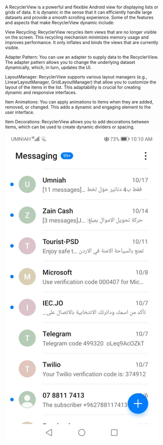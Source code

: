 A RecyclerView is a powerful and flexible Android view for displaying lists or grids of data. It is dynamic in the sense that it can efficiently handle large datasets and provide a smooth scrolling experience. Some of the features and aspects that make RecyclerView dynamic include:

View Recycling: RecyclerView recycles item views that are no longer visible on the screen. This recycling mechanism minimizes memory usage and improves performance. It only inflates and binds the views that are currently visible.

Adapter Pattern: You can use an adapter to supply data to the RecyclerView. The adapter pattern allows you to change the underlying dataset dynamically, which, in turn, updates the UI.

LayoutManager: RecyclerView supports various layout managers (e.g., LinearLayoutManager, GridLayoutManager) that allow you to customize the layout of the items in the list. This adaptability is crucial for creating dynamic and responsive interfaces.

Item Animations: You can apply animations to items when they are added, removed, or changed. This adds a dynamic and engaging element to the user interface.

Item Decorations: RecyclerView allows you to add decorations between items, which can be used to create dynamic dividers or spacing.

![Alt text](./assets/sqlpolt/rec.jpg)

